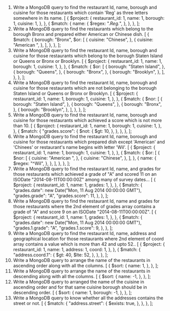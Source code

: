 1. Write a MongoDB query to find the restaurant Id, name, borough and cuisine for those restaurants which contain 'Reg' as three letters somewhere in its name.
[
  {
    $project: {
      restaurant_id: 1,
      name: 1,
      borough: 1,
      cuisine: 1,
    },
  },
  {
    $match: {
      name: {
        $regex: ".*Reg.*",
      },
    },
  },
];
2. Write a MongoDB query to find the restaurants which belong to the borough Bronx and prepared either American or Chinese dish.
[
  {
    $match: {
      borough: "Bronx",
      $or: [
        {
          cuisine: "Chinese",
        },
        {
          cuisine: "American ",
        },
      ],
    },
  }, 
];
3. Write a MongoDB query to find the restaurant Id, name, borough and cuisine for those restaurants which belong to the borough Staten Island or Queens or Bronx or Brooklyn.
[
  {
    $project: {
      restaurant_id: 1,
      name: 1,
      borough: 1,
      cuisine: 1,
    },
  },
  {
    $match: {
      $or: [
        {
          borough: "Staten Island",
        },
        {
          borough: "Queens",
        },
        {
          borough: "Bronx",
        },
        {
          borough: "Brooklyn",
        },
      ],
    },
  },
];
4. Write a MongoDB query to find the restaurant Id, name, borough and cuisine for those restaurants which are not belonging to the borough Staten Island or Queens or Bronx or Brooklyn.
[
  {
    $project: {
      restaurant_id: 1,
      name: 1,
      borough: 1,
      cuisine: 1,
    },
  },
  {
    $match: {
      $nor: [
        {
          borough: "Staten Island",
        },
        {
          borough: "Queens",
        },
        {
          borough: "Bronx",
        },
        {
          borough: "Brooklyn",
        },
      ],
    },
  },
];
5. Write a MongoDB query to find the restaurant Id, name, borough and cuisine for those restaurants which achieved a score which is not more than 10.
[
  {
    $project: {
      restaurant_id: 1,
      name: 1,
      borough: 1,
      cuisine: 1,
    },
  },
  {
    $match: {
      "grades.score": {
        $not: {
          $gt: 10,
        },
      },
    },
  },
];
6. Write a MongoDB query to find the restaurant Id, name, borough and cuisine for those restaurants which prepared dish except 'American' and 'Chinees' or restaurant's name begins with letter 'Wil'.
[
  {
    $project: {
      restaurant_id: 1,
      name: 1,
      borough: 1,
      cuisine: 1,
    },
  },
  {
    $match: {
      $or: [
        {
          $nor: [
            {
              cuisine: "American ",
            },
            {
              cuisine: "Chinese",
            },
          ],
        },
        {
          name: {
            $regex: "^Wil",
          },
        },
      ],
    },
  },
];
7. Write a MongoDB query to find the restaurant Id, name, and grades for those restaurants which achieved a grade of "A" and scored 11 on an ISODate "2014-08-11T00:00:00Z" among many of survey dates...
[
  {
    $project: {
      restaurant_id: 1,
      name: 1,
      grades: 1,
    },
  },
  {
    $match: {
      "grades.date": new Date("Mon, 11 Aug 2014 00:00:00 GMT"),
      "grades.grade": "A",
      "grades.score": 11,
    },
  },
];
8. Write a MongoDB query to find the restaurant Id, name and grades for those restaurants where the 2nd element of grades array contains a grade of "A" and score 9 on an ISODate "2014-08-11T00:00:00Z".
[
  {
    $project: {
      restaurant_id: 1,
      name: 1,
      grades: 1,
    },
  },
  {
    $match: {
      "grades.date": new Date("Mon, 11 Aug 2014 00:00:00 GMT"),
      "grades.1.grade": "A",
      "grades.1.score": 9,
    },
  },
];
9. Write a MongoDB query to find the restaurant Id, name, address and geographical location for those restaurants where 2nd element of coord array contains a value which is more than 42 and upto 52..
[
  {
    $project: {
      restaurant_id: 1,
      name: 1,
      address: 1,
      coord: 1,
    },
  },
  {
    $match: {
      "address.coord.1": {
        $gt: 40,
        $lte: 52,
      },
    },
  },
];
10. Write a MongoDB query to arrange the name of the restaurants in ascending order along with all the columns.
[
  {
    $sort: {
      name: 1,
    },
  },
];
11. Write a MongoDB query to arrange the name of the restaurants in descending along with all the columns.
[
  {
    $sort: {
      name: -1,
    },
  },
];
12. Write a MongoDB query to arranged the name of the cuisine in ascending order and for that same cuisine borough should be in descending order.
[
  {
    $sort: {
      name: 1,
      borough: -1,
    },
  },
];
13. Write a MongoDB query to know whether all the addresses contains the street or not.
[
  {
    $match: {
      "address.street": {
        $exists: true,
      },
    },
  },
];
